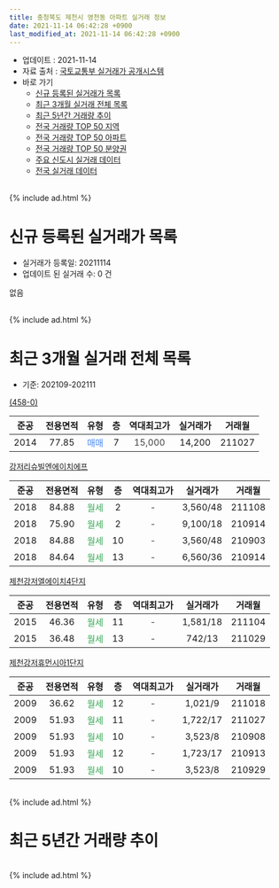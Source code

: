```yaml
---
title: 충청북도 제천시 영천동 아파트 실거래 정보
date: 2021-11-14 06:42:28 +0900
last_modified_at: 2021-11-14 06:42:28 +0900
---
```


* 업데이트 : 2021-11-14
* 자료 출처 : [국토교통부 실거래가 공개시스템](http://rt.molit.go.kr)
* 바로 가기
    * [신규 등록된 실거래가 목록](#신규-등록된-실거래가-목록)
    * [최근 3개월 실거래 전체 목록](#최근-3개월-실거래-전체-목록)
    * [최근 5년간 거래량 추이](#최근-5년간-거래량-추이)
    * [전국 거래량 TOP 50 지역](https://inasie.github.io/apt-trade-info/최근-3개월-전국에서-가장-거래가-많이-발생한-지역)
    * [전국 거래량 TOP 50 아파트](https://inasie.github.io/apt-trade-info/최근-3개월-전국에서-가장-거래가-많이-발생한-아파트)
    * [전국 거래량 TOP 50 분양권](https://inasie.github.io/apt-trade-info/최근-3개월-전국에서-가장-거래가-많이-발생한-분양권)
    * [주요 신도시 실거래 데이터](https://inasie.github.io/apt-trade-info/주요-신도시)
    * [전국 실거래 데이터](https://inasie.github.io/apt-trade-info/전국)
<br>
{% include ad.html %}
<br>

# 신규 등록된 실거래가 목록
* 실거래가 등록일: 20211114
* 업데이트 된 실거래 수: 0 건

없음

<br>
{% include ad.html %}
<br>

# 최근 3개월 실거래 전체 목록
* 기준: 202109-202111


[(458-0)](https://search.naver.com/search.naver?query=%EC%B6%A9%EC%B2%AD%EB%B6%81%EB%8F%84+%EC%A0%9C%EC%B2%9C%EC%8B%9C+%EC%98%81%EC%B2%9C%EB%8F%99+%28458-0%29)

|준공|전용면적|유형|층|역대최고가|실거래가|거래월|
|:---:|:---:|:---:|:---:|:---:|:---:|:---:|
|2014|77.85|<span style="color:#4285f3">매매</span>|7|<span style="color:#444444">15,000</span>|14,200|211027|

[강저리슈빌엔에이치에프](https://search.naver.com/search.naver?query=%EC%B6%A9%EC%B2%AD%EB%B6%81%EB%8F%84+%EC%A0%9C%EC%B2%9C%EC%8B%9C+%EC%98%81%EC%B2%9C%EB%8F%99+%EA%B0%95%EC%A0%80%EB%A6%AC%EC%8A%88%EB%B9%8C%EC%97%94%EC%97%90%EC%9D%B4%EC%B9%98%EC%97%90%ED%94%84)

|준공|전용면적|유형|층|역대최고가|실거래가|거래월|
|:---:|:---:|:---:|:---:|:---:|:---:|:---:|
|2018|84.88|<span style="color:#34a853">월세</span>|2|<span style="color:#444444">-</span>|3,560/48|211108|
|2018|75.90|<span style="color:#34a853">월세</span>|2|<span style="color:#444444">-</span>|9,100/18|210914|
|2018|84.88|<span style="color:#34a853">월세</span>|10|<span style="color:#444444">-</span>|3,560/48|210903|
|2018|84.64|<span style="color:#34a853">월세</span>|13|<span style="color:#444444">-</span>|6,560/36|210914|

[제천강저엘에이치4단지](https://search.naver.com/search.naver?query=%EC%B6%A9%EC%B2%AD%EB%B6%81%EB%8F%84+%EC%A0%9C%EC%B2%9C%EC%8B%9C+%EC%98%81%EC%B2%9C%EB%8F%99+%EC%A0%9C%EC%B2%9C%EA%B0%95%EC%A0%80%EC%97%98%EC%97%90%EC%9D%B4%EC%B9%984%EB%8B%A8%EC%A7%80)

|준공|전용면적|유형|층|역대최고가|실거래가|거래월|
|:---:|:---:|:---:|:---:|:---:|:---:|:---:|
|2015|46.36|<span style="color:#34a853">월세</span>|11|<span style="color:#444444">-</span>|1,581/18|211104|
|2015|36.48|<span style="color:#34a853">월세</span>|13|<span style="color:#444444">-</span>|742/13|211029|

[제천강저휴먼시아1단지](https://search.naver.com/search.naver?query=%EC%B6%A9%EC%B2%AD%EB%B6%81%EB%8F%84+%EC%A0%9C%EC%B2%9C%EC%8B%9C+%EC%98%81%EC%B2%9C%EB%8F%99+%EC%A0%9C%EC%B2%9C%EA%B0%95%EC%A0%80%ED%9C%B4%EB%A8%BC%EC%8B%9C%EC%95%841%EB%8B%A8%EC%A7%80)

|준공|전용면적|유형|층|역대최고가|실거래가|거래월|
|:---:|:---:|:---:|:---:|:---:|:---:|:---:|
|2009|36.62|<span style="color:#34a853">월세</span>|12|<span style="color:#444444">-</span>|1,021/9|211018|
|2009|51.93|<span style="color:#34a853">월세</span>|11|<span style="color:#444444">-</span>|1,722/17|211027|
|2009|51.93|<span style="color:#34a853">월세</span>|10|<span style="color:#444444">-</span>|3,523/8|210908|
|2009|51.93|<span style="color:#34a853">월세</span>|12|<span style="color:#444444">-</span>|1,723/17|210913|
|2009|51.93|<span style="color:#34a853">월세</span>|10|<span style="color:#444444">-</span>|3,523/8|210929|


<br>
{% include ad.html %}
<br>

# 최근 5년간 거래량 추이


<div style="width:100%;">
    <canvas id="deal_progress" height="200"></canvas>
</div>

<script>
new Chart(document.getElementById("deal_progress"), {
    type: 'line',
    data: {
        labels: ['201611','201612','201701','201702','201703','201704','201705','201706','201707','201708','201709','201710','201711','201712','201801','201802','201803','201804','201805','201806','201807','201808','201809','201810','201811','201812','201901','201902','201903','201904','201905','201906','201907','201908','201909','201910','201911','201912','202001','202002','202003','202004','202005','202006','202007','202008','202009','202010','202011','202012','202101','202102','202103','202104','202105','202106','202107','202108','202109','202110','202111'],
        datasets: [{
            label: '매매',
            pointRadius: 1,
            data: [0, 0, 0, 0, 2, 0, 0, 0, 0, 0, 1, 0, 0, 0, 0, 0, 0, 0, 1, 1, 0, 0, 0, 0, 0, 0, 0, 0, 0, 0, 0, 0, 0, 0, 0, 0, 0, 0, 0, 0, 0, 0, 0, 0, 0, 1, 0, 0, 0, 0, 0, 0, 1, 0, 0, 1, 0, 0, 0, 1, 0],
            borderColor: "rgba(255, 201, 14, 1)",
            backgroundColor: "rgba(255, 201, 14, 0.5)",
            fill: false,
            lineTension: 0
        },{
            label: '전월세',
            pointRadius: 1,
            data: [1, 0, 0, 1, 2, 0, 1, 1, 3, 0, 0, 3, 7, 20, 25, 1, 1, 5, 2, 0, 4, 5, 4, 16, 47, 42, 25, 7, 3, 4, 5, 8, 5, 4, 4, 6, 2, 26, 44, 3, 4, 7, 1, 5, 3, 2, 0, 5, 18, 14, 22, 9, 7, 8, 4, 12, 2, 5, 6, 3, 2],
            borderColor: "rgba(0, 141, 185, 1)",
            backgroundColor: "rgba(0, 141, 185, 0.5)",
            fill: false,
            lineTension: 0
        }
        ]
    },
    options: {
        responsive: true,
        title: {
            display: false
        },
        tooltips: {
            mode: 'index',
            intersect: false
        },
        hover: {
            mode: 'nearest',
            intersect: true
        },
        scales: {
            xAxes: [{
                display: true,
                scaleLabel: {
                    display: true,
                    labelString: '년/월'
                }
            }],
            yAxes: [{
                display: true,
                ticks: {
                    suggestedMin: 0,
                },
                scaleLabel: {
                    display: true,
                    labelString: '실거래 수'
                }
            }]
        }
    }
});

</script>


<br>
{% include ad.html %}
<br>

